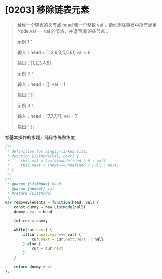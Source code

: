 # [0203] 移除链表元素

> 给你一个链表的头节点 head 和一个整数 val ，请你删除链表中所有满足 Node.val == val 的节点，并返回 新的头节点 。
>
> 示例 1：
>
> 输入：head = [1,2,6,3,4,5,6], val = 6
>
> 输出：[1,2,3,4,5]
>
> 示例 2：
>
> 输入：head = [], val = 1
>
> 输出：[]
>
> 示例 3：
>
>
> 输入：head = [7,7,7,7], val = 7
>
> 输出：[]
 

考基本操作的水题，纯粹练练熟练度
```js
/**
 * Definition for singly-linked list.
 * function ListNode(val, next) {
 *     this.val = (val===undefined ? 0 : val)
 *     this.next = (next===undefined ? null : next)
 * }
 */
/**
 * @param {ListNode} head
 * @param {number} val
 * @return {ListNode}
 */
var removeElements = function(head, val) {
    const dummy = new ListNode(null)
    dummy.next = head

    let cur = dummy

    while(cur.next) {
        if(cur.next.val === val) {
            cur.next = cur.next.next || null
        } else {
            cur = cur.next
        }
    }

    return dummy.next
};
```